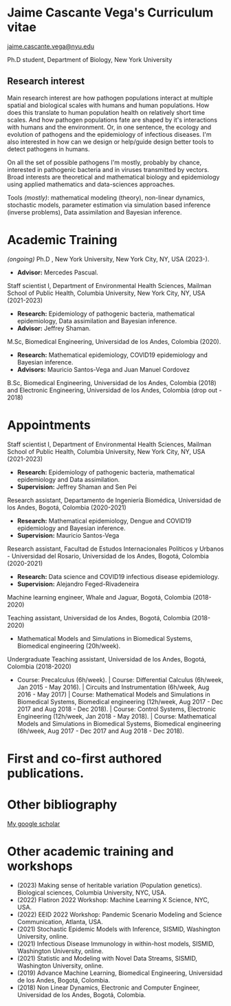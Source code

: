 # Jaime Cascante Vega's Curriculum vitae
jaime.cascante.vega@nyu.edu

Ph.D student, Department of Biology, New York University

## Research interest
Main research interest are how pathogen populations interact at multiple spatial and biological scales with humans and human populations. How does this translate to human population health on relatively short time scales. And how pathogen populations fate are shaped by it's interactions with humans and the environment. Or, in one sentence, the ecology and evolution of pathogens and the epidemiology of infectious diseases. I'm also interested in how can we design or help/guide design better tools to detect pathogens in humans.

On all the set of possible pathogens I'm mostly, probably by chance, interested in pathogenic bacteria and in viruses transmitted by vectors. Broad interests are theoretical and mathematical biology and epidemiology using applied mathematics and data-sciences approaches.

Tools *(mostly)*: mathematical modeling (theory), non-linear dynamics, stochastic models, parameter estimation via simulation based inference (inverse problems), Data assimilation and Bayesian inference.

# Academic Training
*(ongoing)* Ph.D , New York University, New York City, NY, USA (2023-).
  - **Advisor:** Mercedes Pascual.

Staff scientist I, Department of Environmental Health Sciences, Mailman School of Public Health, Columbia University, New York City, NY, USA (2021-2023)
  - **Research:** Epidemiology of pathogenic bacteria, mathematical epidemiology, Data assimilation and Bayesian inference.
  - **Advisor:** Jeffrey Shaman.

M.Sc, Biomedical Engineering, Universidad de los Andes, Colombia (2020).
  - **Research:** Mathematical epidemiology, COVID19 epidemiology and Bayesian inference.
  - **Advisors:** Mauricio Santos-Vega and Juan Manuel Cordovez

B.Sc, Biomedical Engineering, Universidad de los Andes, Colombia (2018) and Electronic Engineering, Universidad de los Andes, Colombia (drop out - 2018)

# Appointments
Staff scientist I, Department of Environmental Health Sciences, Mailman School of Public Health, Columbia University, New York City, NY, USA (2021-2023)
  - **Research:** Epidemiology of pathogenic bacteria, mathematical epidemiology and Data assimilation.
  - **Supervision:** Jeffrey Shaman and Sen Pei

Research assistant, Departamento de Ingeniería Biomédica, Universidad de los Andes, Bogotá, Colombia (2020-2021)
  - **Research:** Mathematical epidemiology, Dengue and COVID19 epidemiology and Bayesian inference.
  - **Supervision:** Mauricio Santos-Vega
  
Research assistant, Facultad de Estudos Internacionales Políticos y Urbanos - Universidad del Rosario, Universidad de los Andes, Bogotá, Colombia (2020-2021)
  - **Research:** Data science and COVID19 infectious disease epidemiology.
  - **Supervision:** Alejandro Feged-Rivadeneira

Machine learning engineer, Whale and Jaguar, Bogotá, Colombia (2018-2020)
 
Teaching assistant, Universidad de los Andes, Bogotá, Colombia (2018-2020)
  - Mathematical Models and Simulations in Biomedical Systems, Biomedical engineering (20h/week).
  
Undergraduate Teaching assistant, Universidad de los Andes, Bogotá, Colombia (2018-2020)
  - Course: Precalculus (6h/week). | Course: Differential Calculus (6h/week, Jan 2015 - May 2016). | Circuits and Instrumentation (6h/week, Aug 2016 - May 2017) | Course: Mathematical Models and Simulations in Biomedical Systems, Biomedical engineering (12h/week, Aug 2017 - Dec 2017 and Aug 2018 - Dec 2018). | Course: Control Systems,  Electronic Engineering  (12h/week, Jan 2018 - May 2018). | Course: Mathematical Models and Simulations in Biomedical Systems, Biomedical engineering (6h/week, Aug 2017 - Dec 2017 and Aug 2018 - Dec 2018).

# First and co-first authored publications.

# Other bibliography
[My google scholar](https://scholar.google.com/citations?user=KUnWYyMAAAAJ&hl=en)

# Other academic training and workshops
  - (2023) Making sense of heritable variation (Population genetics). Biological sciences, Columbia University, NYC, USA.
  - (2022) Flatiron 2022 Workshop: Machine Learning X Science, NYC, USA.
  - (2022) EEID 2022 Workshop: Pandemic Scenario Modeling and Science Communication, Atlanta, USA.
  - (2021) Stochastic Epidemic Models with Inference, SISMID, Washington University, online.
  - (2021) Infectious Disease Immunology in within-host models, SISMID, Washington University, online.
  - (2021) Statistic and Modeling with Novel Data Streams, SISMID, Washington University, online.
  - (2019) Advance Machine Learning, Biomedical Engineering, Universidad de los Andes, Bogotá, Colombia.
  - (2018) Non Linear Dynamics, Electronic and Computer Engineer, Universidad de los Andes, Bogotá, Colombia.

